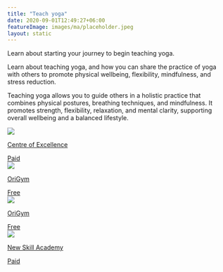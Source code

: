 ```yaml
---
title: "Teach yoga"
date: 2020-09-01T12:49:27+06:00
featureImage: images/ma/placeholder.jpeg
layout: static
---
```


Learn about starting your journey to begin teaching yoga.

Learn about teaching yoga, and how you can share the practice of yoga with others to promote physical wellbeing, flexibility, mindfulness, and stress reduction.

Teaching yoga allows you to guide others in a holistic practice that combines physical postures, breathing techniques, and mindfulness. It promotes strength, flexibility, relaxation, and mental clarity, supporting overall wellbeing and a balanced lifestyle.

<a class="ma-link" href="https://www.centreofexcellence.com/shop/200hr-yoga-teacher-training-diploma-course/"><div class="ma-card ma-card-Learning"><div class="ma-icon"><img src ="/images/icon-pound.png"/></div><div class="ma-name"><p>Centre of Excellence</p></div><div class="ma-paid-text"><span>Paid</span></div></div></a><a class="ma-link" href="https://origympersonaltrainercourses.co.uk/blog/why-do-yoga-teacher-training"><div class="ma-card ma-card-Learning"><div class="ma-icon"><img src ="/images/icon-check.png"/></div><div class="ma-name"><p>OriGym</p></div><div class="ma-paid-text"><span>Free</span></div></div></a><a class="ma-link" href="https://origympersonaltrainercourses.co.uk/blog/why-become-a-yoga-teacher"><div class="ma-card ma-card-Learning"><div class="ma-icon"><img src ="/images/icon-check.png"/></div><div class="ma-name"><p>OriGym</p></div><div class="ma-paid-text"><span>Free </span></div></div></a><a class="ma-link" href="https://www.awin1.com/cread.php?awinmid=31125&awinaffid=1198638&ued=https%3A%2F%2Fnewskillsacademy.com%2F"><div class="ma-card ma-card-Learning"><div class="ma-icon"><img src ="/images/icon-pound.png"/></div><div class="ma-name"><p>New Skill Academy</p></div><div class="ma-paid-text"><span>Paid</span></div></div></a>  

<br/><br/>






